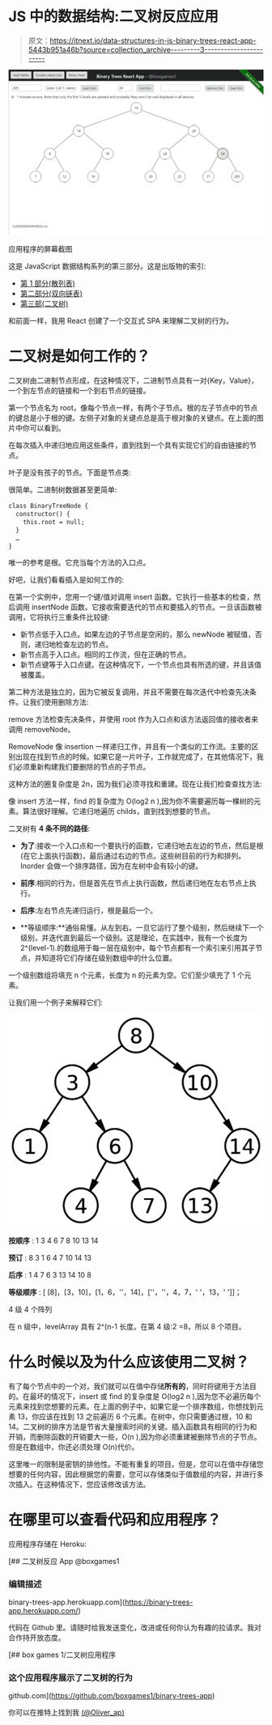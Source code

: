 # JS 中的数据结构:二叉树反应应用

> 原文：<https://itnext.io/data-structures-in-js-binary-trees-react-app-5443b951a46b?source=collection_archive---------3----------------------->

![](img/1522f22e9ee330a1a2795bd97ab87832.png)

应用程序的屏幕截图

这是 JavaScript 数据结构系列的第三部分。这是出版物的索引:

*   [第 1 部分(散列表)](/data-structures-in-js-hash-tables-app-with-react-b28b02a9e6b5)
*   [第二部分(双向链表)](https://medium.com/@alonso.oliverio/data-structures-in-js-part-2-double-linked-lists-150facd7a90d)
*   [第三部(二叉树)](https://medium.com/@alonso.oliverio/data-structures-in-js-binary-trees-react-app-5443b951a46b)

和前面一样，我用 React 创建了一个交互式 SPA 来理解二叉树的行为。

# 二叉树是如何工作的？

二叉树由二进制节点形成，在这种情况下，二进制节点具有一对{Key，Value}，一个到左节点的链接和一个到右节点的链接。

第一个节点名为 root，像每个节点一样，有两个子节点。根的左子节点中的节点的键总是小于根的键。左侧子对象的关键点总是高于根对象的关键点。在上面的图片中你可以看到。

在每次插入中递归地应用这些条件，直到找到一个具有实现它们的自由链接的节点。

叶子是没有孩子的节点。下面是节点类:

很简单。二进制树数据甚至更简单:

```
class BinaryTreeNode {
  constructor() {
    this.root = null;
  }
  …
}
```

唯一的参考是根。它充当每个方法的入口点。

好吧，让我们看看插入是如何工作的:

在第一个实例中，您用一个键/值对调用 insert 函数。它执行一些基本的检查，然后调用 insertNode 函数。它接收需要迭代的节点和要插入的节点。一旦该函数被调用，它将执行三重条件比较键:

*   新节点低于入口点。如果左边的子节点是空闲的，那么 newNode 被赋值，否则，递归地检查左边的节点。
*   新节点高于入口点。相同的工作流，但在正确的节点。
*   新节点键等于入口点键。在这种情况下，一个节点也具有所选的键，并且该值被覆盖。

第二种方法是独立的，因为它被反复调用，并且不需要在每次迭代中检查先决条件。让我们使用删除方法:

remove 方法检查先决条件，并使用 root 作为入口点和该方法返回值的接收者来调用 removeNode。

RemoveNode 像 insertion 一样递归工作，并且有一个类似的工作流。主要的区别出现在找到节点的时候。如果它是一片叶子，工作就完成了，在其他情况下，我们必须重新构建我们要删除的节点的子节点。

这种方法的圈复杂度是 2n，因为我们必须寻找和重建。现在让我们检查查找方法:

像 insert 方法一样，find 的复杂度为 O(log2 n ),因为你不需要遍历每一棵树的元素。算法很好理解。它递归地遍历 childs，直到找到想要的节点。

二叉树有 **4 条不同的路径**:

*   **为了**:接收一个入口点和一个要执行的函数，它递归地去左边的节点，然后是根(在它上面执行函数)，最后通过右边的节点。这些树目前的行为和排列。Inorder 会做一个排序路径，因为在左树中会有较小的键。
*   **前序**:相同的行为，但是首先在节点上执行函数，然后递归地在左右节点上执行。
*   **后序**:左右节点先递归运行，根是最后一个。

*   **等级顺序:**通俗易懂。从左到右。一旦它运行了整个级别，然后继续下一个级别，并迭代直到最后一个级别。这是理论，在实践中，我有一个长度为 2^(level-1).的数组用于每一层在级别中，每个节点都有一个索引来引用其子节点，并知道将它们存储在级别数组中的什么位置。

一个级别数组将填充 n 个元素，长度为 n 的元素为空。它们至少填充了 1 个元素。

让我们用一个例子来解释它们:

![](img/0ba4166bab4f55a5a1d3f16d8afee29d.png)

**按顺序** : 1 3 4 6 7 8 10 13 14

**预订** : 8 3 1 6 4 7 10 14 13

**后序** : 1 4 7 6 3 13 14 10 8

**等级顺序** : [ [8]，[3，10]，[1，6，''，14]，[''，''，4，7，' '，13，' ']]；

4 级 4 个阵列

在 n 级中，levelArray 具有 2^(n-1 长度。在第 4 级:2 =8，所以 8 个项目。

# 什么时候以及为什么应该使用二叉树？

有了每个节点中的一个<key>对，我们就可以在值中存储**所有的**，同时将键用于方法目的。在最坏的情况下，insert 或 find 的复杂度是 O(log2 n ),因为您不必遍历每个元素来找到您想要的元素。在上面的例子中，如果它是一个排序数组，你想找到元素 13，你应该在找到 13 之前遍历 6 个元素。在树中，你只需要通过根，10 和 14。二叉树的排序方法是节省大量搜索时间的关键。插入函数具有相同的行为和开销，而删除函数的开销要大一些，O(n ),因为你必须重建被删除节点的子节点。但是在数组中，你还必须处理 O(n)代价。</key>

这里唯一的限制是密钥的排他性。不能有重复的项目。但是，您可以在值中存储您想要的任何内容，因此根据您的需要，您可以存储类似于值数组的内容，并进行多次插入。在这种情况下，您应该修改该方法。

# 在哪里可以查看代码和应用程序？

应用程序存储在 Heroku:

 [## 二叉树反应 App @boxgames1

### 编辑描述

binary-trees-app.herokuapp.com](https://binary-trees-app.herokuapp.com/) 

代码在 Github 里。请随时给我发送变化，改进或任何你认为有趣的拉请求。我对合作持开放态度。

[](https://github.com/boxgames1/binary-trees-app) [## box games 1/二叉树应用程序

### 这个应用程序展示了二叉树的行为

github.com](https://github.com/boxgames1/binary-trees-app) 

你可以在推特上找到我 [(@Oliver_ap)](https://twitter.com/Oliver_AP)